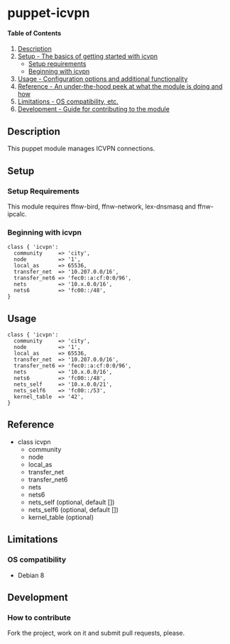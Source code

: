 # puppet-icvpn

#### Table of Contents

1. [Description](#description)
1. [Setup - The basics of getting started with icvpn](#setup)
    * [Setup requirements](#setup-requirements)
    * [Beginning with icvpn](#beginning-with-icvpn)
1. [Usage - Configuration options and additional functionality](#usage)
1. [Reference - An under-the-hood peek at what the module is doing and how](#reference)
1. [Limitations - OS compatibility, etc.](#limitations)
1. [Development - Guide for contributing to the module](#development)

## Description

This puppet module manages ICVPN connections.

## Setup

### Setup Requirements

This module requires ffnw-bird, ffnw-network, lex-dnsmasq and ffnw-ipcalc.

### Beginning with icvpn

```puppet
class { 'icvpn':
  community     => 'city',
  node          => '1',
  local_as      => 65536,
  transfer_net  => '10.207.0.0/16',
  transfer_net6 => 'fec0::a:cf:0:0/96',
  nets          => '10.x.0.0/16',
  nets6         => 'fc00::/48',
}
```

## Usage

```puppet
class { 'icvpn':
  community     => 'city',
  node          => '1',
  local_as      => 65536,
  transfer_net  => '10.207.0.0/16',
  transfer_net6 => 'fec0::a:cf:0:0/96',
  nets          => '10.x.0.0/16',
  nets6         => 'fc00::/48',
  nets_self     => '10.x.0.0/21',
  nets_self6    => 'fc00::/53',
  kernel_table  => '42',
}
```

## Reference

* class icvpn
  * community
  * node
  * local\_as
  * transfer\_net
  * transfer\_net6
  * nets
  * nets6
  * nets_self (optional, default [])
  * nets_self6 (optional, default [])
  * kernel_table (optional)

## Limitations

### OS compatibility
* Debian 8

## Development

### How to contribute
Fork the project, work on it and submit pull requests, please.

